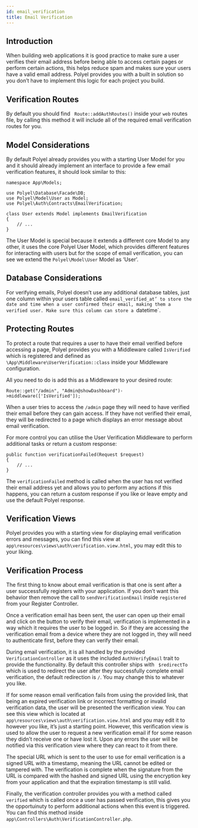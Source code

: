 ```yaml
---
id: email_verification
title: Email Verification
---
```


## Introduction

When building web applications it is good practice to make sure a user verifies their email address before being able to access certain pages or perform certain actions, this helps reduce spam and makes sure your users have a valid email address. Polyel provides you with a built in solution so you don’t have to implement this logic for each project you build.

## Verification Routes

By default you should find ` Route::addAuthRoutes()` inside your `web` routes file, by calling this method it will include all of the required email verification routes for you.

## Model Considerations

By default Polyel already provides you with a starting User Model for you and it should already implement an interface to provide a few email verification features, it should look similar to this:

```
namespace App\Models;

use Polyel\Database\Facade\DB;
use Polyel\Model\User as Model;
use Polyel\Auth\Contracts\EmailVerification;

class User extends Model implements EmailVerification
{
    // ...
}
```

The User Model is special because it extends a different core Model to any other, it uses the core Polyel User Model, which provides different features for interacting with users but for the scope of email verification, you can see we extend the `Polyel\Model\User` Model as ‘User’.

## Database Considerations

For verifying emails, Polyel doesn’t use any additional database tables, just one column within your users table called `email_verified_at’ to store the date and time when a user confirmed their email, making them a verified user. Make sure this column can store a `datetime`.

## Protecting Routes

To protect a route that requires a user to have their email verified before accessing a page, Polyel provides you with a Middleware called `IsVerified` which is registered and defined as ` \App\Middleware\UserVerification::class` inside your Middleware configuration.

All you need to do is add this as a Middleware to your desired route:

```
Route::get("/admin", "Admin@showDashboard")->middleware(['IsVerified']);
```

When a user tries to access the `/admin` page they will need to have verified their email before they can gain access. If they have not verified their email, they will be redirected to a page which displays an error message about email verification.

For more control you can utilise the User Verification Middleware to perform additional tasks or return a custom response:

```
public function verificationFailed(Request $request)
{
	// ...
}
```

The `verificationFailed` method is called when the user has not verified their email address yet and allows you to perform any actions if this happens, you can return a custom response if you like or leave empty and use the default Polyel response.

## Verification Views

Polyel provides you with a starting view for displaying email verification errors and messages, you can find this view at ` app\resources\views\auth\verification.view.html`, you may edit this to your liking.

## Verification Process

The first thing to know about email verification is that one is sent after a user successfully registers with your application. If you don’t want this behavior then remove the call to `sendVerificationEmail` inside `registered` from your Register Controller.

Once a verification email has been sent, the user can open up their email and click on the button to verify their email, verification is implemented in a way which it requires the user to be logged in. So if they are accessing the verification email from a device where they are not logged in, they will need to authenticate first, before they can verify their email.

During email verification, it is all handled by the provided ` VerificationController` as it uses the included `AuthVerifyEmail` trait to provide the functionality. By default this controller ships with ` $redirectTo` which is used to redirect the user after they successfully complete email verification, the default redirection is `/`. You may change this to whatever you like.

If for some reason email verification fails from using the provided link, that being an expired verification link or incorrect formatting or invalid verification data, the user will be presented the verification view. You can see this view which is located at `app\resources\views\auth\verification.view.html` and you may edit it to however you like, it’s just a starting point. However, this verification view is used to allow the user to request a new verification email if for some reason they didn’t receive one or have lost it. Upon any errors the user will be notified via this verification view where they can react to it from there.

The special URL which is sent to the user to use for email verification is a signed URL with a timestamp, meaning the URL cannot be edited or tampered with. The verification is complete when the signature from the URL is compared with the hashed and signed URL using the encryption key from your application and that the expiration timestamp is still valid.

Finally, the verification controller provides you with a method called ` verified` which is called once a user has passed verification, this gives you the opportuinuty to perform additional actions when this event is triggered. You can find this method inside `app\Controllers\Auth\VerificationController.php`.